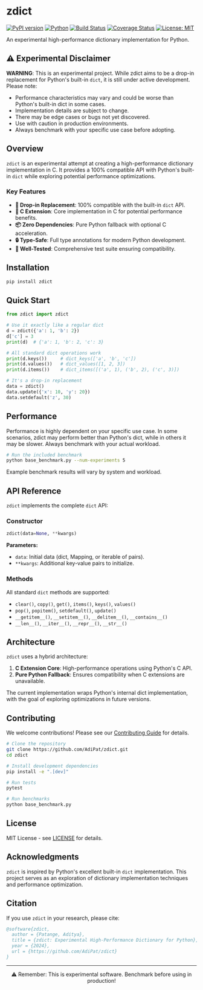 # zdict

[![PyPI version](https://badge.fury.io/py/zdict.svg)](https://badge.fury.io/py/zdict)
[![Python](https://img.shields.io/pypi/pyversions/zdict.svg)](https://pypi.org/project/zdict/)
[![Build Status](https://github.com/AdiPat/zdict/workflows/CI/badge.svg)](https://github.com/AdiPat/zdict/actions)
[![Coverage Status](https://coveralls.io/repos/github/AdiPat/zdict/badge.svg?branch=main)](https://coveralls.io/github/AdiPat/zdict?branch=main)
[![License: MIT](https://img.shields.io/badge/License-MIT-yellow.svg)](https://opensource.org/licenses/MIT)

An experimental high-performance dictionary implementation for Python.

## ⚠️ Experimental Disclaimer

**WARNING**: This is an experimental project. While zdict aims to be a drop-in replacement for Python's built-in `dict`, it is still under active development. Please note:

- Performance characteristics may vary and could be worse than Python's built-in dict in some cases.
- Implementation details are subject to change.
- There may be edge cases or bugs not yet discovered.
- Use with caution in production environments.
- Always benchmark with your specific use case before adopting.

## Overview

`zdict` is an experimental attempt at creating a high-performance dictionary implementation in C. It provides a 100% compatible API with Python's built-in `dict` while exploring potential performance optimizations.

### Key Features

- **🔧 Drop-in Replacement**: 100% compatible with the built-in `dict` API.
- **🚀 C Extension**: Core implementation in C for potential performance benefits.
- **📦 Zero Dependencies**: Pure Python fallback with optional C acceleration.
- **🔒 Type-Safe**: Full type annotations for modern Python development.
- **🧪 Well-Tested**: Comprehensive test suite ensuring compatibility.

## Installation

```bash
pip install zdict
```

## Quick Start

```python
from zdict import zdict

# Use it exactly like a regular dict
d = zdict({'a': 1, 'b': 2})
d['c'] = 3
print(d)  # {'a': 1, 'b': 2, 'c': 3}

# All standard dict operations work
print(d.keys())     # dict_keys(['a', 'b', 'c'])
print(d.values())   # dict_values([1, 2, 3])
print(d.items())    # dict_items([('a', 1), ('b', 2), ('c', 3)])

# It's a drop-in replacement
data = zdict()
data.update({'x': 10, 'y': 20})
data.setdefault('z', 30)
```

## Performance

Performance is highly dependent on your specific use case. In some scenarios, zdict may perform better than Python's dict, while in others it may be slower. Always benchmark with your actual workload.

```bash
# Run the included benchmark
python base_benchmark.py --num-experiments 5
```

Example benchmark results will vary by system and workload.

## API Reference

`zdict` implements the complete `dict` API:

### Constructor

```python
zdict(data=None, **kwargs)
```

**Parameters:**

- `data`: Initial data (dict, Mapping, or iterable of pairs).
- `**kwargs`: Additional key-value pairs to initialize.

### Methods

All standard `dict` methods are supported:

- `clear()`, `copy()`, `get()`, `items()`, `keys()`, `values()`
- `pop()`, `popitem()`, `setdefault()`, `update()`
- `__getitem__()`, `__setitem__()`, `__delitem__()`, `__contains__()`
- `__len__()`, `__iter__()`, `__repr__()`, `__str__()`

## Architecture

`zdict` uses a hybrid architecture:

1. **C Extension Core**: High-performance operations using Python's C API.
2. **Pure Python Fallback**: Ensures compatibility when C extensions are unavailable.

The current implementation wraps Python's internal dict implementation, with the goal of exploring optimizations in future versions.

## Contributing

We welcome contributions! Please see our [Contributing Guide](CONTRIBUTING.md) for details.

```bash
# Clone the repository
git clone https://github.com/AdiPat/zdict.git
cd zdict

# Install development dependencies
pip install -e ".[dev]"

# Run tests
pytest

# Run benchmarks
python base_benchmark.py
```

## License

MIT License - see [LICENSE](LICENSE) for details.

## Acknowledgments

`zdict` is inspired by Python's excellent built-in `dict` implementation. This project serves as an exploration of dictionary implementation techniques and performance optimization.

## Citation

If you use `zdict` in your research, please cite:

```bibtex
@software{zdict,
  author = {Patange, Aditya},
  title = {zdict: Experimental High-Performance Dictionary for Python},
  year = {2024},
  url = {https://github.com/AdiPat/zdict}
}
```

---

<div align="center">
⚠️ Remember: This is experimental software. Benchmark before using in production!
</div>
